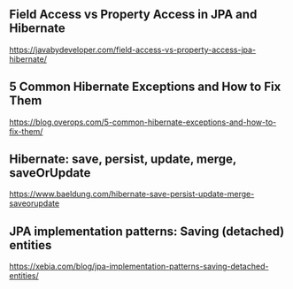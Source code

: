 ## Field Access vs Property Access in JPA and Hibernate

https://javabydeveloper.com/field-access-vs-property-access-jpa-hibernate/

## 5 Common Hibernate Exceptions and How to Fix Them

https://blog.overops.com/5-common-hibernate-exceptions-and-how-to-fix-them/

## Hibernate: save, persist, update, merge, saveOrUpdate

https://www.baeldung.com/hibernate-save-persist-update-merge-saveorupdate

## JPA implementation patterns: Saving (detached) entities 

https://xebia.com/blog/jpa-implementation-patterns-saving-detached-entities/